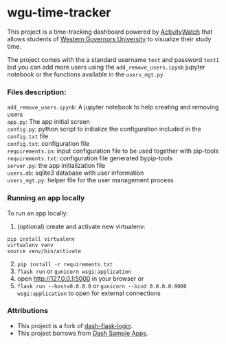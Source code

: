 # wgu-time-tracker

This project is a time-tracking dashboard powered by [ActivityWatch](https://activitywatch.net) that allows students of [Western Governors University](https://wgu.edu) to visualize their study time.

The project comes with the a standard username `test` and password `test1` but you can add more users using the `add_remove_users.ipynb` jupyter notebook or the functions available in the `users_mgt.py`.

### Files description:
`add_remove_users.ipynb`: A jupyter notebook to help creating and removing users<br/>
`app.py`: The app initial screen<br/>
`config.py`: python script to initialize the configuration included in the `config.txt` file<br/>
`config.txt`: configuration file<br/>
`requirements.in`: input configuration file to be used together with pip-tools<br/>
`requirements.txt`: configuration file generated bypip-tools<br/>
`server.py`: the app initialization file<br/>
`users.db`: sqlite3 database with user information<br/>
`users_mgt.py`: helper file for the user management process<br/>

### Running an app locally

To run an app locally:

1. (optional) create and activate new virtualenv:

```
pip install virtualenv
virtualenv venv
source venv/bin/activate
```

2. `pip install -r requirements.txt`
3. `flask run` or `gunicorn wsgi:application`
4. open http://127.0.0.1:5000 in your browser or
5. `flask run --host=0.0.0.0` or `gunicorn --bind 0.0.0.0:8000 wsgi:application` to open for external connections

### Attributions

* This project is a fork of [dash-flask-login](https://github.com/RafaelMiquelino/dash-flask-login).
* This project borrows from [Dash Sample Apps](https://github.com/plotly/dash-sample-apps).